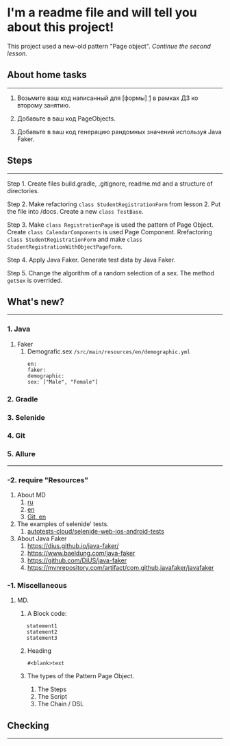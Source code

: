 # I'm a readme file and will tell you about this project!
This project used a new-old pattern "Page object". *Continue the second lesson.*

## About home tasks
___
1. Возьмите ваш код написанный для [формы] [1] в рамках ДЗ ко второму занятию.

2. Добавьте в ваш код PageObjects.

3. Добавьте в ваш код генерацию рандомных значений используя Java Faker.

[1]: https://demoqa.com/automation-practice-form "The form of the home task of lesson 2"

## Steps
___

Step 1. Create files build.gradle, .gitignore, readme.md and a structure of directories.

Step 2. Make refactoring `class StudentRegistrationForm` from lesson 2. Put the file into /docs. Create a new `class TestBase`.

Step 3. Make `class RegistrationPage` is used the pattern of Page Object. 
Create `class CalendarComponents` is used Page Component.
Rrefactoring `class StudentRegistrationForm` and make `class StudentRegistrationWithObjectPageForm`.

Step 4. Apply Java Faker. Generate test data by Java Faker.

Step 5. Change the algorithm of a random selection of a sex. The method `getSex` is overrided.


## What's new?
___
### 1. Java
   1. Faker
      1. Demografic.sex `/src/main/resources/en/demographic.yml`
         ```
         en:
         faker:
         demographic:
         sex: ["Male", "Female"]
         ```
### 2. Gradle
### 3. Selenide
### 4. Git
### 5. Allure
___
### -2. require "Resources"
   1. About MD
      1. [ru](https://gist.github.com/Jekins/2bf2d0638163f1294637#Links)
      2. [en](https://guides.github.com/features/mastering-markdown/)
      3. [Git, en](https://docs.github.com/en/github/writing-on-github/getting-started-with-writing-and-formatting-on-github/basic-writing-and-formatting-syntax)
   2. The examples of selenide' tests.
      1. [autotests-cloud/selenide-web-ios-android-tests](https://github.com/autotests-cloud/selenide-web-ios-android-tests)
   3. About Java Faker
      1. https://dius.github.io/java-faker/
      2. https://www.baeldung.com/java-faker
      3. https://github.com/DiUS/java-faker
      4. https://mvnrepository.com/artifact/com.github.javafaker/javafaker
      
### -1. Miscellaneous
   1. MD. 
      1. A Block code:
      
      ```
         statement1
         statement2
         statement3
      ```
      2. Heading
      
         `#<blank>text`
      3. The types of the Pattern Page Object.
         1. The Steps
         2. The Script
         3. The Chain / DSL
      
## Checking
___


